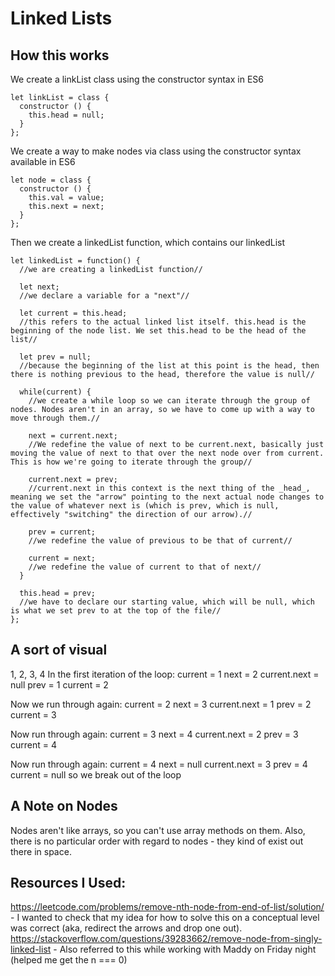 # Linked Lists

## How this works
We create a linkList class using the constructor syntax in ES6
```
let linkList = class {
  constructor () {
    this.head = null;
  }
};
```

We create a way to make nodes via class using the constructor syntax available in ES6
```
let node = class {
  constructor () {
    this.val = value;
    this.next = next;
  }
};
```

Then we create a linkedList function, which contains our linkedList
```
let linkedList = function() {
  //we are creating a linkedList function//

  let next;
  //we declare a variable for a "next"//

  let current = this.head;
  //this refers to the actual linked list itself. this.head is the beginning of the node list. We set this.head to be the head of the list//

  let prev = null;
  //because the beginning of the list at this point is the head, then there is nothing previous to the head, therefore the value is null//

  while(current) {
    //we create a while loop so we can iterate through the group of nodes. Nodes aren't in an array, so we have to come up with a way to move through them.//

    next = current.next;
    //We redefine the value of next to be current.next, basically just moving the value of next to that over the next node over from current. This is how we're going to iterate through the group//

    current.next = prev;
    //current.next in this context is the next thing of the _head_, meaning we set the "arrow" pointing to the next actual node changes to the value of whatever next is (which is prev, which is null, effectively "switching" the direction of our arrow).//

    prev = current;
    //we redefine the value of previous to be that of current//

    current = next;
    //we redefine the value of current to that of next//
  }

  this.head = prev;
  //we have to declare our starting value, which will be null, which is what we set prev to at the top of the file//
};
```
## A sort of visual

1, 2, 3, 4
In the first iteration of the loop:
current = 1
next = 2
current.next = null
prev = 1
current = 2

Now we run through again:
current = 2
next = 3
current.next = 1
prev = 2
current = 3

Now run through again:
current = 3
next = 4
current.next = 2
prev = 3
current = 4

Now run through again:
current = 4
next = null
current.next = 3
prev = 4
current = null so we break out of the loop

## A Note on Nodes
Nodes aren't like arrays, so you can't use array methods on them. Also, there is no particular order with regard to nodes - they kind of exist out there in space.

## Resources I Used:
https://leetcode.com/problems/remove-nth-node-from-end-of-list/solution/ - I wanted to check that my idea for how to solve this on a conceptual level was correct (aka, redirect the arrows and drop one out).
https://stackoverflow.com/questions/39283662/remove-node-from-singly-linked-list - Also referred to this while working with Maddy on Friday night (helped me get the n === 0)
